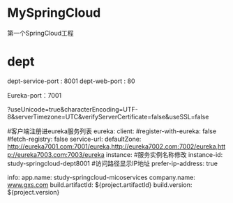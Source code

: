 # MySpringCloud
第一个SpringCloud工程


# dept
dept-service-port : 8001
dept-web-port : 80

Eureka-port：7001


?useUnicode=true&characterEncoding=UTF-8&serverTimezone=UTC&verifyServerCertificate=false&useSSL=false

#客户端注册进eureka服务列表
eureka:
  client:
    #register-with-eureka: false
    #fetch-registry: false
    service-url:
      defaultZone: http://eureka7001.com:7001/eureka,http://eureka7002.com:7002/eureka,http://eureka7003.com:7003/eureka
  instance:
    #服务实例名称修改
    instance-id: study-springcloud-dept8001
    #访问路径显示IP地址
    prefer-ip-address: true
    
    
    
    
info:
  app.name: study-springcloud-micoservices
  company.name: www.gxs.com
  build.artifactId: ${project.artifactId}
  build.version: ${project.version}
